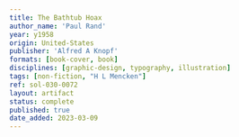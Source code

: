 ```yaml
---
title: The Bathtub Hoax
author_name: 'Paul Rand'
year: y1958
origin: United-States
publisher: 'Alfred A Knopf'
formats: [book-cover, book]
disciplines: [graphic-design, typography, illustration]
tags: [non-fiction, "H L Mencken"]
ref: sol-030-0072
layout: artifact
status: complete
published: true
date_added: 2023-03-09
---
```


